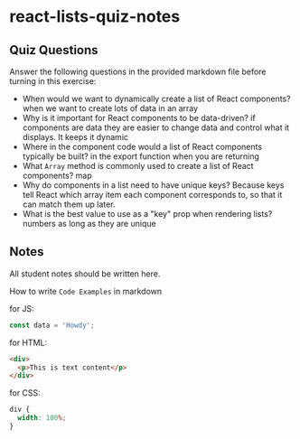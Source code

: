 # react-lists-quiz-notes

## Quiz Questions

Answer the following questions in the provided markdown file before turning in this exercise:

- When would we want to dynamically create a list of React components?
  when we want to create lots of data in an array
- Why is it important for React components to be data-driven?
  if components are data they are easier to change data and control what it displays. It keeps it dynamic
- Where in the component code would a list of React components typically be built?
  in the export function when you are returning
- What `Array` method is commonly used to create a list of React components?
  map
- Why do components in a list need to have unique keys?
  Because keys tell React which array item each component corresponds to, so that it can match them up later.
- What is the best value to use as a "key" prop when rendering lists?
  numbers as long as they are unique

## Notes

All student notes should be written here.

How to write `Code Examples` in markdown

for JS:

```javascript
const data = 'Howdy';
```

for HTML:

```html
<div>
  <p>This is text content</p>
</div>
```

for CSS:

```css
div {
  width: 100%;
}
```
